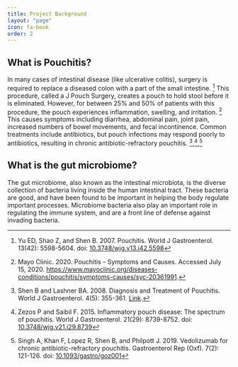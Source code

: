 ```yaml
---
title: Project Background
layout: "page"
icon: fa-book
order: 2
---
```


## What is Pouchitis?
In many cases of intestinal disease (like ulcerative colitis), surgery is required to replace a diseased colon with a part of the small intestine. [^1] This procedure, called a J Pouch Surgery, creates a pouch to hold stool before it is eliminated. However, for between 25% and 50% of patients with this procedure, the pouch experiences inflammation, swelling, and irritation. [^2] This causes symptoms including diarrhea, abdominal pain, joint pain, increased numbers of bowel movements, and fecal incontinence. Common treatments include antibiotics, but pouch infections may respond poorly to antibiotics, resulting in chronic antibiotic-refractory pouchitis. [^3],[^4],[^5]

## What is the gut microbiome?
The gut microbiome, also known as the intestinal microbiota, is the diverse collection of bacteria living inside the human intestinal tract. These bacteria are good, and have been found to be important in helping the body regulate important processes. Microbiome bacteria also play an important role in regulating the immune system, and are a front line of defense against invading bacteria. 





[^1]: Yu ED, Shao Z, and Shen B. 2007. Pouchitis. World J Gastroenterol. 13(42): 5598-5604. doi: [10.3748/wjg.v13.i42.5598](https://www.ncbi.nlm.nih.gov/pmc/articles/PMC4172739/)
[^2]: Mayo Clinic. 2020. Pouchitis - Symptoms and Causes. Accessed July 15, 2020. https://www.mayoclinic.org/diseases-conditions/pouchitis/symptoms-causes/syc-20361991. 
[^3]: Shen B and Lashner BA. 2008. Diagnosis and Treatment of Pouchitis. World J Gastroenterol. 4(5): 355-361. [Link](https://www.ncbi.nlm.nih.gov/pmc/articles/PMC3093723/). 
[^4]: Zezos P and Saibil F. 2015. Inflammatory pouch disease: The spectrum of pouchitis. World J Gastroenterol. 21(29): 8739-8752. doi: [10.3748/wjg.v21.i29.8739](https://www.ncbi.nlm.nih.gov/pmc/articles/PMC4528017/)
[^5]: Singh A, Khan F, Lopez R, Shen B, and Philpott J. 2019. Vedolizumab for chronic antibiotic-refractory pouchitis. Gastroenterol Rep (Oxf). 7(2): 121-126. doi: [10.1093/gastro/goz001](https://dx.doi.org/10.1093%2Fgastro%2Fgoz001) 
